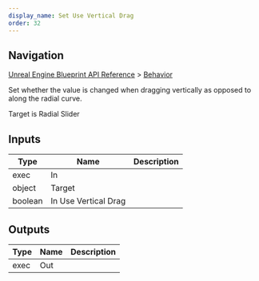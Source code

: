 ```yaml
---
display_name: Set Use Vertical Drag
order: 32
---
```

## Navigation

[Unreal Engine Blueprint API Reference](https://dev.epicgames.com/documentation/en-us/unreal-engine/BlueprintAPI) > [Behavior](https://dev.epicgames.com/documentation/en-us/unreal-engine/BlueprintAPI/Behavior)

Set whether the value is changed when dragging vertically as opposed to along the radial curve.

Target is Radial Slider

## Inputs

| Type | Name | Description |
| --- | --- | --- |
| exec | In |  |
| object | Target |  |
| boolean | In Use Vertical Drag |  |

## Outputs

| Type | Name | Description |
| --- | --- | --- |
| exec | Out |  |
